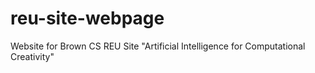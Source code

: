 # reu-site-webpage
Website for Brown CS REU Site "Artificial Intelligence for Computational Creativity"
